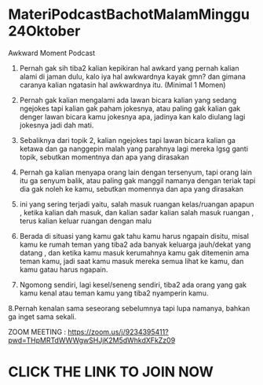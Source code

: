 # MateriPodcastBachotMalamMinggu 24Oktober

Awkward Moment Podcast
1. Pernah gak sih tiba2 kalian kepikiran hal awkard yang pernah kalian alami di jaman dulu, kalo iya hal awkwardnya kayak gmn? dan gimana caranya kalian ngatasin hal awkwardnya itu. (Minimal 1 Momen)

2. Pernah gak kalian mengalami ada lawan bicara kalian yang sedang ngejokes tapi kalian gak paham jokesnya, atau paling gak kalian gak denger lawan bicara kamu jokesnya apa, jadinya kan kalo diulang lagi jokesnya jadi dah mati.

3. Sebaliknya dari topik 2, kalian ngejokes tapi lawan bicara kalian ga ketawa dan ga nanggepin malah yang parahnya lagi mereka lgsg ganti topik, sebutkan momentnya dan apa yang dirasakan

4. Pernah ga kalian menyapa orang lain dengan tersenyum, tapi orang lain itu ga senyum balik, atau paling gak manggil namanya dengan teriak tapi dia gak noleh ke kamu, sebutkan momennya dan apa yang dirasakan

5. ini yang sering terjadi yaitu, salah masuk ruangan kelas/ruangan apapun , ketika kalian dah masuk, dan kalian sadar kalian salah masuk ruangan , terus kalian keluar ruangan dengan malu

6. Berada di situasi yang kamu gak tahu kamu harus ngapain disitu, misal kamu ke rumah teman yang tiba2 ada banyak keluarga jauh/dekat yang datang , dan ketika kamu masuk kerumahnya kamu gak ditemenin ama teman kamu, jadi saat kamu masuk mereka semua lihat ke kamu, dan kamu gatau harus ngapain.

7. Ngomong sendiri, lagi kesel/seneng sendiri, tiba2 ada orang yang gak kamu kenal atau teman kamu yang tiba2 nyamperin kamu.

8.Pernah kenalan sama seseorang sebelumnya tapi lupa namanya, bahkan ga inget sama sekali.

ZOOM MEETING : https://zoom.us/j/9234395411?pwd=THpMRTdWWWgwSHJjK2M5dWhkdXFkZz09
# CLICK THE LINK TO JOIN NOW
